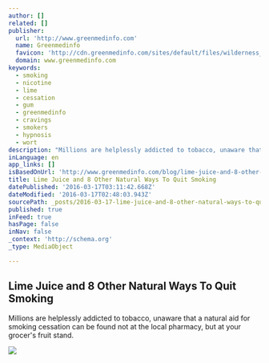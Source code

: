 ```yaml
---
author: []
related: []
publisher:
  url: 'http://www.greenmedinfo.com'
  name: Greenmedinfo
  favicon: 'http://cdn.greenmedinfo.com/sites/default/files/wilderness_favicon_1.ico'
  domain: www.greenmedinfo.com
keywords:
  - smoking
  - nicotine
  - lime
  - cessation
  - gum
  - greenmedinfo
  - cravings
  - smokers
  - hypnosis
  - wort
description: "Millions are helplessly addicted to tobacco, unaware that a natural aid for smoking cessation can be found not at the local pharmacy, but at your grocer's fruit stand."
inLanguage: en
app_links: []
isBasedOnUrl: 'http://www.greenmedinfo.com/blog/lime-juice-and-8-other-natural-ways-quit-smoking'
title: Lime Juice and 8 Other Natural Ways To Quit Smoking
datePublished: '2016-03-17T03:11:42.668Z'
dateModified: '2016-03-17T02:48:03.943Z'
sourcePath: _posts/2016-03-17-lime-juice-and-8-other-natural-ways-to-quit-smoking.md
published: true
inFeed: true
hasPage: false
inNav: false
_context: 'http://schema.org'
_type: MediaObject

---
```

<article style=""><h1>Lime Juice and 8 Other Natural Ways To Quit Smoking</h1><p>Millions are helplessly addicted to tobacco, unaware that a natural aid for smoking cessation can be found not at the local pharmacy, but at your grocer's fruit stand.</p><img src="http://cdn.greenmedinfo.com/sites/default/files/imagecache/ogimage/blog/image_4.jpg" /></article>